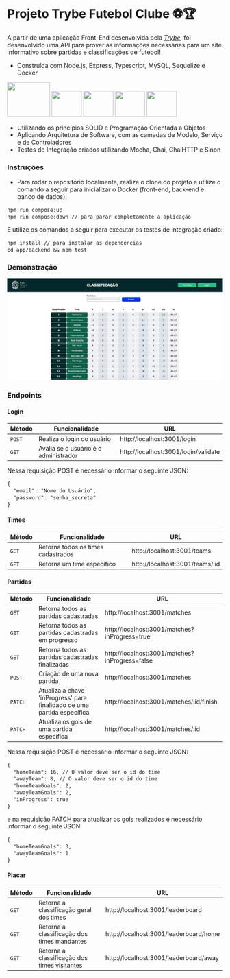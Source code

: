 # Projeto Trybe Futebol Clube ⚽️🏆

A partir de uma aplicação Front-End desenvolvida pela _[Trybe](https://www.betrybe.com)_, foi desenvolvido uma API para prover as informações necessárias para um site informativo sobre partidas e classificações de futebol!

* Construída com Node.js, Express, Typescript, MySQL, Sequelize e Docker

<div>
<img src="https://cdn.jsdelivr.net/gh/devicons/devicon/icons/nodejs/nodejs-plain-wordmark.svg" height= "80px" width= "100px" />

<img src="https://cdn.jsdelivr.net/gh/devicons/devicon/icons/typescript/typescript-original.svg" height= "60px" width= "70px" />


<img src="https://cdn.jsdelivr.net/gh/devicons/devicon/icons/mysql/mysql-original-wordmark.svg" height= "60px" width= "70px" />

<img src="https://cdn.jsdelivr.net/gh/devicons/devicon/icons/sequelize/sequelize-original-wordmark.svg" height= "60px" width= "70px" />

<img src="https://cdn.jsdelivr.net/gh/devicons/devicon/icons/docker/docker-original-wordmark.svg" height= "60px" width= "70px" />

</div>

* Utilizando os princípios SOLID e Programação Orientada a Objetos
* Aplicando Arquitetura de Software, com as camadas de Modelo, Serviço e de Controladores
* Testes de Integração criados utilizando Mocha, Chai, ChaiHTTP e Sinon


### Instruções

- Para rodar o repositório localmente, realize o clone do projeto e utilize o comando a seguir para inicializar o Docker (front-end, back-end e banco de dados):

```
npm run compose:up
npm run compose:down // para parar completamente a aplicação
```

E utilize os comandos a seguir para executar os testes de integração criado:

```
npm install // para instalar as dependências
cd app/backend && npm test
```

### Demonstração

<p align="center">
  <img src="https://github.com/guilherme-ac-fernandes/trybe-futebol-clube/blob/main/tfc_classificacao.png" alt="Trybe Futebol Clube - Demostração"/>
</p>

### Endpoints

#### Login

| Método | Funcionalidade | URL |
|---|---|---|
| `POST` | Realiza o login do usuário | http://localhost:3001/login |
| `GET` | Avalia se o usuário é o administrador | http://localhost:3001/login/validate |

Nessa requisição POST é necessário informar o seguinte JSON:

```
{
  "email": "Nome do Usuário",
  "password": "senha_secreta"
}
```


#### Times

| Método | Funcionalidade | URL |
|---|---|---|
| `GET` | Retorna todos os times cadastrados | http://localhost:3001/teams |
| `GET` | Retorna um time específico | http://localhost:3001/teams/:id |


#### Partidas

| Método | Funcionalidade | URL |
|---|---|---|
| `GET` | Retorna todos as partidas cadastradas | http://localhost:3001/matches |
| `GET` | Retorna todos as partidas cadastradas em progresso | http://localhost:3001/matches?inProgress=true |
| `GET` | Retorna todos as partidas cadastradas finalizadas | http://localhost:3001/matches?inProgress=false |
| `POST` | Criação de uma nova partida | http://localhost:3001/matches |
| `PATCH` | Atualiza a chave 'inProgress' para finalidado de uma partida específica | http://localhost:3001/matches/:id/finish |
| `PATCH` | Atualiza os gols de uma partida específica | http://localhost:3001/matches/:id |

Nessa requisição POST é necessário informar o seguinte JSON:

```
{
  "homeTeam": 16, // O valor deve ser o id do time
  "awayTeam": 8, // O valor deve ser o id do time
  "homeTeamGoals": 2,
  "awayTeamGoals": 2,
  "inProgress": true
}
```

e na requisição PATCH para atualizar os gols realizados é necessário informar o seguinte JSON:

```
{
  "homeTeamGoals": 3,
  "awayTeamGoals": 1
}
```

#### Placar

| Método | Funcionalidade | URL |
|---|---|---|
| `GET` | Retorna a classificação geral dos times | http://localhost:3001/leaderboard |
| `GET` | Retorna a classificação dos times mandantes | http://localhost:3001/leaderboard/home |
| `GET` | Retorna a classificação dos times visitantes | http://localhost:3001/leaderboard/away |
